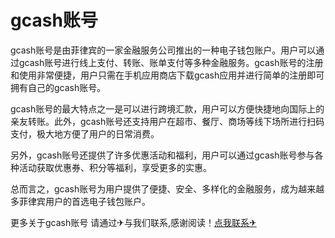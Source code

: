 # gcash账号

gcash账号是由菲律宾的一家金融服务公司推出的一种电子钱包账户。用户可以通过gcash账号进行线上支付、转账、账单支付等多种金融服务。gcash账号的注册和使用非常便捷，用户只需在手机应用商店下载gcash应用并进行简单的注册即可拥有自己的gcash账号。

gcash账号的最大特点之一是可以进行跨境汇款，用户可以方便快捷地向国际上的亲友转账。此外，gcash账号还支持用户在超市、餐厅、商场等线下场所进行扫码支付，极大地方便了用户的日常消费。

另外，gcash账号还提供了许多优惠活动和福利，用户可以通过gcash账号参与各种活动获取优惠券、积分等福利，享受更多的实惠。

总而言之，gcash账号为用户提供了便捷、安全、多样化的金融服务，成为越来越多菲律宾用户的首选电子钱包账户。

更多关于gcash账号 请通过✈与我们联系,感谢阅读！[点我联系✈](https://www.G208.com)